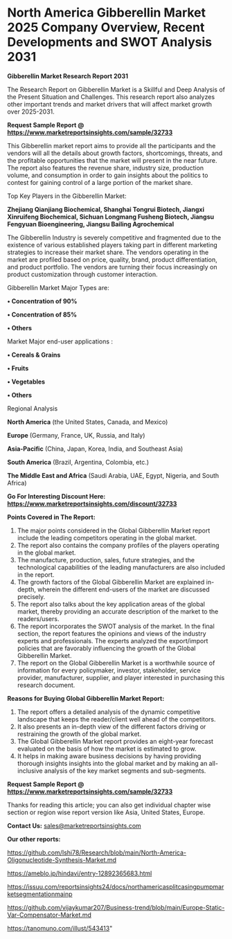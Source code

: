 # North America Gibberellin Market 2025 Company Overview, Recent Developments and SWOT Analysis 2031

<strong>Gibberellin Market Research Report 2031</strong>

The Research Report on Gibberellin Market is a Skillful and Deep Analysis of the Present Situation and Challenges. This research report also analyzes other important trends and market drivers that will affect market growth over 2025-2031.

<strong>Request Sample Report @ <a href=https://www.marketreportsinsights.com/sample/32733>https://www.marketreportsinsights.com/sample/32733</a></strong>

This Gibberellin market report aims to provide all the participants and the vendors will all the details about growth factors, shortcomings, threats, and the profitable opportunities that the market will present in the near future. The report also features the revenue share, industry size, production volume, and consumption in order to gain insights about the politics to contest for gaining control of a large portion of the market share.

Top Key Players in the Gibberellin Market:

<strong>Zhejiang Qianjiang Biochemical, Shanghai Tongrui Biotech, Jiangxi Xinruifeng Biochemical, Sichuan Longmang Fusheng Biotech, Jiangsu Fengyuan Bioengineering, Jiangsu Bailing Agrochemical</strong>

The Gibberellin Industry is severely competitive and fragmented due to the existence of various established players taking part in different marketing strategies to increase their market share. The vendors operating in the market are profiled based on price, quality, brand, product differentiation, and product portfolio. The vendors are turning their focus increasingly on product customization through customer interaction.

Gibberellin Market Major Types are:

<strong>•  Concentration of 90%

•  Concentration of 85%

•  Others</strong>

Market Major end-user applications :

<strong>•  Cereals & Grains

•  Fruits

•  Vegetables

•  Others</strong>

Regional Analysis

</u><strong><b>North America</b></strong> (the United States, Canada, and Mexico)

<strong><b>Europe </b></strong>(Germany, France, UK, Russia, and Italy)

<strong><b>Asia-Pacific</b></strong> (China, Japan, Korea, India, and Southeast Asia)

<strong><b>South America</b></strong> (Brazil, Argentina, Colombia, etc.)

<strong><b>The Middle East and Africa</b></strong> (Saudi Arabia, UAE, Egypt, Nigeria, and South Africa)

<strong>Go For Interesting Discount Here: <a href=https://www.marketreportsinsights.com/discount/32733>https://www.marketreportsinsights.com/discount/32733</a></strong>

<strong>Points Covered in The Report:</strong>
<ol>
  <li>The major points considered in the Global Gibberellin Market report include the leading competitors operating in the global market.</li>
  <li>The report also contains the company profiles of the players operating in the global market.</li>
  <li>The manufacture, production, sales, future strategies, and the technological capabilities of the leading manufacturers are also included in the report.</li>
  <li>The growth factors of the Global Gibberellin Market are explained in-depth, wherein the different end-users of the market are discussed precisely.</li>
  <li>The report also talks about the key application areas of the global market, thereby providing an accurate description of the market to the readers/users.</li>
  <li>The report incorporates the SWOT analysis of the market. In the final section, the report features the opinions and views of the industry experts and professionals. The experts analyzed the export/import policies that are favorably influencing the growth of the Global Gibberellin Market.</li>
  <li>The report on the Global Gibberellin Market is a worthwhile source of information for every policymaker, investor, stakeholder, service provider, manufacturer, supplier, and player interested in purchasing this research document.</li>
</ol>
<strong>Reasons for Buying Global Gibberellin Market Report:</strong>

<ol>
  <li>The report offers a detailed analysis of the dynamic competitive landscape that keeps the reader/client well ahead of the competitors.</li>
  <li>It also presents an in-depth view of the different factors driving or restraining the growth of the global market.</li>
  <li>The Global Gibberellin Market report provides an eight-year forecast evaluated on the basis of how the market is estimated to grow.</li>
  <li>It helps in making aware business decisions by having providing thorough insights insights into the global market and by making an all-inclusive analysis of the key market segments and sub-segments.</li>
</ol>
<strong>Request Sample Report @ <a href=https://www.marketreportsinsights.com/sample/32733>https://www.marketreportsinsights.com/sample/32733</a></strong>


Thanks for reading this article; you can also get individual chapter wise section or region wise report version like Asia, United States, Europe.

<strong>Contact Us:</strong>
sales@marketreportsinsights.com

<strong>Our other reports:</strong>

<a href=https://github.com/Ishi78/Research/blob/main/North-America-Oligonucleotide-Synthesis-Market.md>https://github.com/Ishi78/Research/blob/main/North-America-Oligonucleotide-Synthesis-Market.md</a>

<a href=https://ameblo.jp/hindavi/entry-12892365683.html>https://ameblo.jp/hindavi/entry-12892365683.html</a>

<a href=https://issuu.com/reportsinsights24/docs/northamericasplitcasingpumpmarketsegmentationmainp>https://issuu.com/reportsinsights24/docs/northamericasplitcasingpumpmarketsegmentationmainp</a>

<a href=https://github.com/vijaykumar207/Business-trend/blob/main/Europe-Static-Var-Compensator-Market.md>https://github.com/vijaykumar207/Business-trend/blob/main/Europe-Static-Var-Compensator-Market.md</a>

<a href=https://tanomuno.com/illust/543413>https://tanomuno.com/illust/543413</a>"
